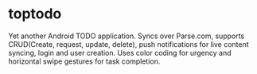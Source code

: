 toptodo
=======

Yet another Android TODO application. Syncs over Parse.com, supports CRUD(Create, request, update, delete), push notifications for live content syncing, 
login and user creation. Uses color coding for urgency and horizontal swipe gestures for task completion.